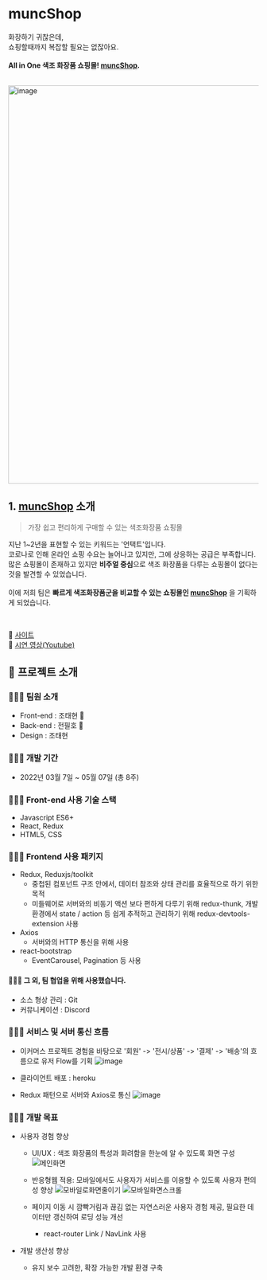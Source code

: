 # muncShop

화장하기 귀찮은데, <br>
쇼핑할때까지 복잡할 필요는 없잖아요. <br>
<br>
**All in One 색조 화장품 쇼핑몰! [muncShop](https://muncshop.herokuapp.com/).**<br>

<br>
<img width="800px" alt="image" src="https://user-images.githubusercontent.com/96715209/171163820-e513d5ae-e882-42ee-89c2-8d83cc24673f.png">

<br>

## 1. [muncShop](https://muncshop.herokuapp.com/) 소개
> 가장 쉽고 편리하게 구매할 수 있는 색조화장품 쇼핑몰

지난 1~2년을 표현할 수 있는 키워드는 '언택트'입니다. <br>
코로나로 인해 온라인 쇼핑 수요는 늘어나고 있지만, 그에 상응하는 공급은 부족합니다. <br>
많은 쇼핑몰이 존재하고 있지만 **비주얼 중심**으로 색조 화장품을 다루는 쇼핑몰이 없다는 것을 발견할 수 있었습니다.  <br>
<br>
이에 저희 팀은 **빠르게 색조화장품군을 비교할 수 있는 쇼핑몰인 [muncShop](https://muncshop.herokuapp.com/)** 을 기획하게 되었습니다.

<br>


🔗  [사이트](https://muncshop.herokuapp.com/)  
🔗  [시연 영상(Youtube)](https://www.youtube.com/watch?v=74VDU7rzv9Y)  

## 🐼 프로젝트 소개

### 👨‍👧‍👧 팀원 소개
- Front-end : 조태현 🔗
- Back-end : 전필호 🔗 
- Design : 조태현

### 👨‍👧‍👧 개발 기간
- 2022년 03월 7일 ~ 05월 07일 (총 8주)

### 👨‍👧‍👧 Front-end 사용 기술 스택
- Javascript ES6+
- React, Redux
- HTML5, CSS

### 👨‍👧‍👧 Frontend 사용 패키지
- Redux, Reduxjs/toolkit
  - 중첩된 컴포넌트 구조 안에서, 데이터 참조와 상태 관리를 효율적으로 하기 위한 목적
  - 미들웨어로 서버와의 비동기 액션 보다 편하게 다루기 위해 redux-thunk, 개발환경에서 state / action 등 쉽게 추적하고 관리하기 위해 redux-devtools-extension 사용
- Axios
  - 서버와의 HTTP 통신을 위해 사용
- react-bootstrap
  - EventCarousel, Pagination 등 사용

#### 👨‍👧‍👧 그 외, 팀 협업을 위해 사용했습니다.
- 소스 형상 관리 : Git
- 커뮤니케이션 : Discord


### 👨‍👧‍👧 서비스 및 서버 통신 흐름
- 이커머스 프로젝트 경험을 바탕으로 '회원' -> '전시/상품' -> '결제' -> '배송'의 흐름으로 유저 Flow를 기획
  ![image](https://user-images.githubusercontent.com/96715209/172965505-3a794ce3-cc78-44c5-b429-ff1a0114a0f5.png)

- 클라이언트 배포 : heroku
- Redux 패턴으로 서버와 Axios로 통신
  ![image](https://user-images.githubusercontent.com/96715209/172965521-62d0ec10-4a90-4973-b36b-4631d32f8592.png)


### 👨‍👧‍👧 개발 목표
- 사용자 경험 향상
  - UI/UX : 색조 화장품의 특성과 화려함을 한눈에 알 수 있도록 화면 구성
    ![메인화면](https://user-images.githubusercontent.com/96715209/172964743-b596c4f5-b349-4ed2-aba8-527cb08811f1.gif)

  - 반응형웹 적용: 모바일에서도 사용자가 서비스를 이용할 수 있도록 사용자 편의성 향상
    ![모바일로화면줄이기](https://user-images.githubusercontent.com/96715209/172964869-5f1235ea-07fa-4305-bb97-abc06e39e722.gif)
    ![모바일화면스크롤](https://user-images.githubusercontent.com/96715209/172964977-13f60c78-4513-481a-9226-92bfcb4bcfa3.gif)

  - 페이지 이동 시 깜빡거림과 끊김 없는 자연스러운 사용자 경험 제공, 필요한 데이터만 갱신하여 로딩 성능 개선
    - react-router Link / NavLink 사용

- 개발 생산성 향상
  - 유지 보수 고려한, 확장 가능한 개발 환경 구축

